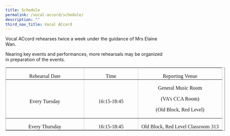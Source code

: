 ```yaml
---
title: Schedule
permalink: /vocal-accord/schedule/
description: ""
third_nav_title: Vocal ACcord
---
```

 Vocal ACcord rehearses twice a week under the guidance of Mrs Elaine Wan.

Nearing key events and performances, more rehearsals may be organized in preparation of the events.

<table style="width:513.0pt;
 mso-cellspacing:1.5pt;border:outset #D1D1D1 1.0pt;mso-border-alt:outset #D1D1D1 .75pt;
 mso-yfti-tbllook:1184" class="MsoNormalTable" width="684" cellpadding="0" border="1"><tbody><tr style="mso-yfti-irow:0;mso-yfti-firstrow:yes"><td style="width:179.95pt;padding:.75pt .75pt .75pt .75pt" width="240"><p style="margin-bottom:0in;text-align:center;
  line-height:normal" class="MsoNormal" align="center"><span style="font-size:12.0pt;font-family:&quot;Times New Roman&quot;,serif;
  mso-fareast-font-family:&quot;Times New Roman&quot;;mso-font-kerning:0pt;mso-ligatures:
  none;mso-fareast-language:EN-SG">Rehearsal Date</span></p></td><td style="width:124.7pt;padding:.75pt .75pt .75pt .75pt" width="166"><p style="margin-bottom:0in;text-align:center;
  line-height:normal" class="MsoNormal" align="center"><span style="font-size:12.0pt;font-family:&quot;Times New Roman&quot;,serif;
  mso-fareast-font-family:&quot;Times New Roman&quot;;mso-font-kerning:0pt;mso-ligatures:
  none;mso-fareast-language:EN-SG">Time</span></p></td><td style="width:193.8pt;padding:.75pt .75pt .75pt .75pt" width="258"><p style="margin-bottom:0in;text-align:center;
  line-height:normal" class="MsoNormal" align="center"><span style="font-size:12.0pt;font-family:&quot;Times New Roman&quot;,serif;
  mso-fareast-font-family:&quot;Times New Roman&quot;;mso-font-kerning:0pt;mso-ligatures:
  none;mso-fareast-language:EN-SG">Reporting Venue</span></p></td></tr><tr style="mso-yfti-irow:1"><td style="width:179.95pt;padding:.75pt .75pt .75pt .75pt" width="240"><p style="margin-bottom:0in;text-align:center;
  line-height:normal" class="MsoNormal" align="center"><span style="font-size:12.0pt;font-family:&quot;Times New Roman&quot;,serif;
  mso-fareast-font-family:&quot;Times New Roman&quot;;mso-font-kerning:0pt;mso-ligatures:
  none;mso-fareast-language:EN-SG">Every Tuesday</span></p></td><td style="width:124.7pt;padding:.75pt .75pt .75pt .75pt" width="166"><p style="margin-bottom:0in;text-align:center;
  line-height:normal" class="MsoNormal" align="center"><span style="font-size:12.0pt;font-family:&quot;Times New Roman&quot;,serif;
  mso-fareast-font-family:&quot;Times New Roman&quot;;mso-font-kerning:0pt;mso-ligatures:
  none;mso-fareast-language:EN-SG">16:15-18:45</span></p></td><td style="width:193.8pt;padding:.75pt .75pt .75pt .75pt" width="258"><p style="margin-bottom:0in;text-align:center;
  line-height:normal" class="MsoNormal" align="center"><span style="font-size:12.0pt;font-family:&quot;Times New Roman&quot;,serif;
  mso-fareast-font-family:&quot;Times New Roman&quot;;mso-font-kerning:0pt;mso-ligatures:
  none;mso-fareast-language:EN-SG">General Music Room</span></p><p style="mso-margin-top-alt:auto;mso-margin-bottom-alt:
  auto;text-align:center;line-height:normal" class="MsoNormal" align="center"><span style="font-size:12.0pt;
  font-family:&quot;Times New Roman&quot;,serif;mso-fareast-font-family:&quot;Times New Roman&quot;;
  mso-font-kerning:0pt;mso-ligatures:none;mso-fareast-language:EN-SG">(VA’s CCA Room)</span></p><p style="mso-margin-top-alt:auto;mso-margin-bottom-alt:
  auto;text-align:center;line-height:normal" class="MsoNormal" align="center"><span style="font-size:12.0pt;
  font-family:&quot;Times New Roman&quot;,serif;mso-fareast-font-family:&quot;Times New Roman&quot;;
  mso-font-kerning:0pt;mso-ligatures:none;mso-fareast-language:EN-SG">(Old Block, Red Level)</span></p></td></tr><tr style="mso-yfti-irow:2;mso-yfti-lastrow:yes"><td style="width:179.95pt;padding:.75pt .75pt .75pt .75pt" width="240"><p style="margin-bottom:0in;text-align:center;
  line-height:normal" class="MsoNormal" align="center"><span style="font-size:12.0pt;font-family:&quot;Times New Roman&quot;,serif;
  mso-fareast-font-family:&quot;Times New Roman&quot;;mso-font-kerning:0pt;mso-ligatures:
  none;mso-fareast-language:EN-SG">Every Thursday</span></p></td><td style="width:124.7pt;padding:.75pt .75pt .75pt .75pt" width="166"><p style="margin-bottom:0in;text-align:center;
  line-height:normal" class="MsoNormal" align="center"><span style="font-size:12.0pt;font-family:&quot;Times New Roman&quot;,serif;
  mso-fareast-font-family:&quot;Times New Roman&quot;;mso-font-kerning:0pt;mso-ligatures:
  none;mso-fareast-language:EN-SG">16:15-18:45</span></p></td><td style="width:193.8pt;padding:.75pt .75pt .75pt .75pt" width="258"><p style="margin-bottom:0in;text-align:center;
  line-height:normal" class="MsoNormal" align="center"><span style="font-size:12.0pt;font-family:&quot;Times New Roman&quot;,serif;
  mso-fareast-font-family:&quot;Times New Roman&quot;;mso-font-kerning:0pt;mso-ligatures:
  none;mso-fareast-language:EN-SG">Old Block, Red Level Classroom 313</span></p></td></tr></tbody></table>